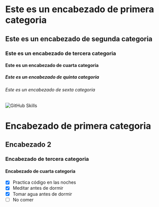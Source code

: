 # Este es un encabezado de primera categoria
## Este es un encabezado de segunda categoria
### Este es un encabezado de tercera categoria
#### Este es un encabezado de cuarta categoria
##### Este es un encabezado de quinta categoria
###### Este es un encabezado de sexta categoria
![GitHub Skills](https://user-images.githubusercontent.com/1221423/156894097-ff2d6566-7b6a-4488-950e-f4ebe990965a.svg)


<h1>Encabezado de primera categoria</h1>
<h2>Encabezado 2</h2>
<h3>Encabezado de tercera categoria</h3>
<h4>Encabezado de cuarta categoria</h4>

- [x] Practica código en las noches
- [x] Meditar antes de dormir
- [x] Tomar agua antes de dormir
- [ ] No comer
